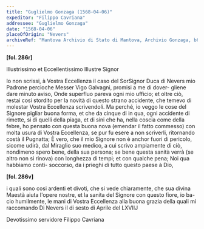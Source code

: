 ```yaml
---
title: "Guglielmo Gonzaga (1568-04-06)"
expeditor: "Filippo Cavriana"
addressee: "Guglielmo Gonzaga"
date: "1568-04-06"
placeOfOrigin: "Nevers"
archiveRef: "Mantova Archivio di Stato di Mantova, Archivio Gonzaga, b654, fols. 286r-286v"
---
```



**[fol. 286r]**

Illustrissimo  et Eccellentissimo Illustre Signor 

Io non  scrissi, à Vostra Eccellenza  il caso del SorSignor Duca di Nevers mio Padrone  percioche Messer  Vigo Galvagni, promisi a me di dover-
gliene dare minuto aviso, Onde superfluo pareva ogni  mio ufficio; et oltre ciò, restai cosi stordito per la  novità di questo  strano accidente, che temevo di molestar  Vostra Eccellenza  scrivendoli. Ma perché, io veggo le cose del Signore  pigliar buona forma, et che da cinque di in qua, ogni  accidente di rimette, si di quelli  della piaga, et di  <span class="unclear">sini</span> che ha, nella <span class="unclear">coscia</span> come della febre, ho pensato  con questa buona nova (emendar il fatto commesso) con  molta usura di Vostra Eccellenza, se pur fu esere a non scriverli,  ritornando costà il Pugnatta; È vero, che il mio  Signore  non è anchor fuori di pericolo, sicome udirà, dal  Miraglio suo medico, a cui scrivo ampiamente di ciò,  nondimeno spero bene, della sua persona; se bene questa  sanità verrà (se altro non  si rinova) con longhezza  di  tempi; et con  qualche pena; Noi qua habbiamo conti-
soccorso, da i prieghi di tutto questo  paese à Dio,


**[fol. 286v]**

i quali sono cosi ardenti et divoti, che si vede  chiaramente, che sua divina Maestà  aiuta l'opere  nostre, et la sanita del Signore  con questo  fiore, io ba-
cio humilmente, le mani di Vostra Eccellenza  alla buona  grazia  della quali  mi raccomando  Di Nevers il di  sesto  di Aprile del LXVIIJ

 Devotissimo  servidore  Filippo Cavriana

